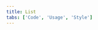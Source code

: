 ```yaml
---
title: List
tabs: ['Code', 'Usage', 'Style']
---
```



<component 
    name="Ordered List"
    component="list" 
    variation="list--ordered"
    experimental="true"
    hasReactVersion="true"
    >
</component>

<component 
    name="Unordered List"
    component="list" 
    variation="list"
    experimental="true"
    hasReactVersion="true"
    >
</component>
<component-docs component="list" experimental="true"
hasReactVersion="true"></component-docs>
